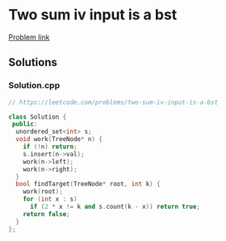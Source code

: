 # Two sum iv input is a bst

[Problem link](https://leetcode.com/problems/two-sum-iv-input-is-a-bst)

## Solutions


### Solution.cpp
```cpp
// https://leetcode.com/problems/two-sum-iv-input-is-a-bst

class Solution {
 public:
  unordered_set<int> s;
  void work(TreeNode* n) {
    if (!n) return;
    s.insert(n->val);
    work(n->left);
    work(n->right);
  }
  bool findTarget(TreeNode* root, int k) {
    work(root);
    for (int x : s)
      if (2 * x != k and s.count(k - x)) return true;
    return false;
  }
};
```
